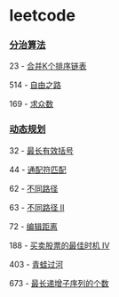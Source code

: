 # leetcode

### [分治算法](https://leetcode-cn.com/tag/divide-and-conquer/)

23   - [合并K个排序链表](https://leetcode-cn.com/problems/merge-k-sorted-lists)

514 - [自由之路](https://leetcode-cn.com/problems/freedom-trail)

169 - [求众数](https://leetcode-cn.com/problems/majority-element)



### [动态规划](https://leetcode-cn.com/tag/dynamic-programming/)

32   - [最长有效括号](https://leetcode-cn.com/problems/longest-valid-parentheses/description/)

44   - [通配符匹配](https://leetcode-cn.com/problems/wildcard-matching/description/)

62   - [不同路径](https://leetcode-cn.com/problems/unique-paths)

63   - [不同路径 II](https://leetcode-cn.com/problems/unique-paths-ii)

72   - [编辑距离](https://leetcode-cn.com/problems/edit-distance/description/)

188 - [买卖股票的最佳时机 IV](https://leetcode-cn.com/problems/best-time-to-buy-and-sell-stock-iii/description/)

403 - [青蛙过河](https://leetcode-cn.com/problems/frog-jump/description/)

673 - [最长递增子序列的个数](https://leetcode-cn.com/problems/number-of-longest-increasing-subsequence/description/) 



